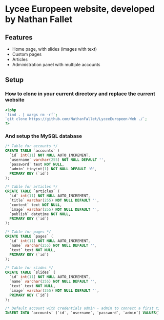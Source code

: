 # Lycee Europeen website, developed by Nathan Fallet

## Features

- Home page, with slides (images with text)
- Custom pages
- Articles
- Administration panel with multiple accounts

## Setup

### How to clone in your current directory and replace the current website

```php
<?php
`find . | xargs rm -rf`;
`git clone https://github.com/NathanFallet/LyceeEuropeen-Web ./`;
?>
```

### And setup the MySQL database

```sql
/* Table for accounts */
CREATE TABLE `accounts` (
  `id` int(11) NOT NULL AUTO_INCREMENT,
  `username` varchar(255) NOT NULL DEFAULT '',
  `password` text NOT NULL,
  `admin` tinyint(1) NOT NULL DEFAULT '0',
  PRIMARY KEY (`id`)
);

/* Table for articles */
CREATE TABLE `articles` (
  `id` int(11) NOT NULL AUTO_INCREMENT,
  `title` varchar(255) NOT NULL DEFAULT '',
  `content` text NOT NULL,
  `image` varchar(255) NOT NULL DEFAULT '',
  `publish` datetime NOT NULL,
  PRIMARY KEY (`id`)
);

/* Table for pages */
CREATE TABLE `pages` (
  `id` int(11) NOT NULL AUTO_INCREMENT,
  `name` varchar(255) NOT NULL DEFAULT '',
  `text` text NOT NULL,
  PRIMARY KEY (`id`)
);

/* Table for slides */
CREATE TABLE `slides` (
  `id` int(11) NOT NULL AUTO_INCREMENT,
  `name` varchar(255) NOT NULL DEFAULT '',
  `text` text NOT NULL,
  `image` varchar(255) NOT NULL DEFAULT '',
  PRIMARY KEY (`id`)
);

/* Default account with credentials admin - admin to connect a first time to /admin */
INSERT INTO `accounts` (`id`, `username`, `password`, `admin`) VALUES(1, 'admin', '$2y$10$80sJGXvcwGTyc3rqm3LHw.2o635mDWcVI5FmFdDH8eUriVhxIQkhK', 1);
```
